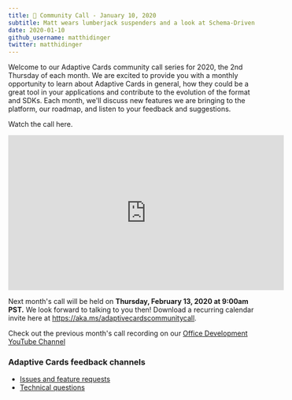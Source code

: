 ```yaml
---
title: 📣 Community Call - January 10, 2020
subtitle: Matt wears lumberjack suspenders and a look at Schema-Driven Adaptive Cards
date: 2020-01-10
github_username: matthidinger
twitter: matthidinger
---
```


Welcome to our Adaptive Cards community call series for 2020, the 2nd Thursday of each month. We are excited to provide you with a monthly opportunity to learn about Adaptive Cards in general, how they could be a great tool in your applications and contribute to the evolution of the format and SDKs. Each month, we'll discuss new features we are bringing to the platform, our roadmap, and listen to your feedback and suggestions.

Watch the call here.

<iframe width="560" height="315" title="Adaptive Cards Community Call-January 2020" src="https://www.youtube.com/embed/jFn1o88RkPk" frameborder="0" allow="accelerometer; autoplay; encrypted-media; gyroscope; picture-in-picture" allowfullscreen></iframe>

Next month's call will be held on **Thursday, February 13, 2020 at 9:00am PST.** We look forward to talking to you then! Download a recurring calendar invite here at <https://aka.ms/adaptivecardscommunitycall>.

Check out the previous month's call recording on our [Office Development YouTube Channel](https://www.youtube.com/channel/UCV_6HOhwxYLXAGd-JOqKPoQ)

### Adaptive Cards feedback channels

-   [Issues and feature requests](https://github.com/Microsoft/AdaptiveCards/issues)
-   [Technical questions](https://stackoverflow.com/questions/tagged/adaptive-cards)